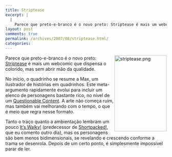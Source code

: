 ```yaml
---
title: Striptease
excerpt: |
  |
    Parece que preto-e-branco é o novo preto: Striptease é mais um webcomic que dispensa o colorido, mas sem abrir mão da qualidade. No início, o quadrinho se resume a Max, um ilustrador de histórias em quadrinhos. Este meta-argumento rapidamente evolui...
layout: post
comments: true
permalink: /archives/2007/08/striptease.html/
categories:
---
```

<img alt="striptease.png" src="//chester.me/archives/img/striptease.png" width="163" height="237" align="right" style="margin-left:2px" />Parece que preto-e-branco é o novo preto: [Striptease][1] é mais um webcomic que dispensa o colorido, mas sem abrir mão da qualidade.

No início, o quadrinho se resume a Max, um ilustrador de histórias em quadrinhos. Este meta-argumento rapidamente evolui para incluir um elenco de personagens bastante rico, no nível de um [Questionable Content][2]. A arte não começa ruim, mas também vai melhorando com o tempo, o que é meio que regra nesse formato.

Tanto o traço quanto a ambientação lembram um pouco [It&#8217;s Walky!][3] (predecessor de [Shortpacked!][4], que eu comento outro dia), mas os personagens são bem menos bidimensionais, se revelando e crescendo conforme a trama se desenrola. Depois de um certo ponto, é simplesmente impossível parar de ler.

 [1]: http://www.stripteasecomic.com/
 [2]: http://questionablecontent.net
 [3]: http://www.itswalky.com/d/19970908.html
 [4]: http://www.shortpacked.com/
